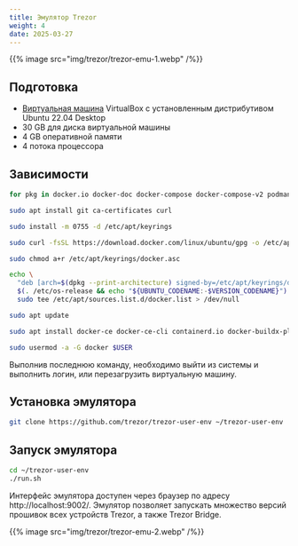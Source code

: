 ```yaml
---
title: Эмулятор Trezor
weight: 4
date: 2025-03-27
---
```


{{% image src="img/trezor/trezor-emu-1.webp" /%}}

## Подготовка

- [Виртуальная машина](linux/virtualbox) VirtualBox с установленным дистрибутивом Ubuntu 22.04 Desktop
- 30 GB для диска виртуальной машины
- 4 GB оперативной памяти
- 4 потока процессора

## Зависимости

```bash
for pkg in docker.io docker-doc docker-compose docker-compose-v2 podman-docker containerd runc; do sudo apt-get remove $pkg; done

sudo apt install git ca-certificates curl

sudo install -m 0755 -d /etc/apt/keyrings

sudo curl -fsSL https://download.docker.com/linux/ubuntu/gpg -o /etc/apt/keyrings/docker.asc

sudo chmod a+r /etc/apt/keyrings/docker.asc

echo \
  "deb [arch=$(dpkg --print-architecture) signed-by=/etc/apt/keyrings/docker.asc] https://download.docker.com/linux/ubuntu \
  $(. /etc/os-release && echo "${UBUNTU_CODENAME:-$VERSION_CODENAME}") stable" | \
  sudo tee /etc/apt/sources.list.d/docker.list > /dev/null

sudo apt update

sudo apt install docker-ce docker-ce-cli containerd.io docker-buildx-plugin docker-compose-plugin

sudo usermod -a -G docker $USER
```

Выполнив последнюю команду, необходимо выйти из системы и выполнить логин, или перезагрузить виртуальную машину.

## Установка эмулятора

```bash
git clone https://github.com/trezor/trezor-user-env ~/trezor-user-env
```

## Запуск эмулятора

```bash
cd ~/trezor-user-env
./run.sh
```

Интерфейс эмулятора доступен через браузер по адресу http://localhost:9002/. Эмулятор позволяет запускать множество версий прошивок всех устройств Trezor, а также Trezor Bridge.

{{% image src="img/trezor/trezor-emu-2.webp" /%}}